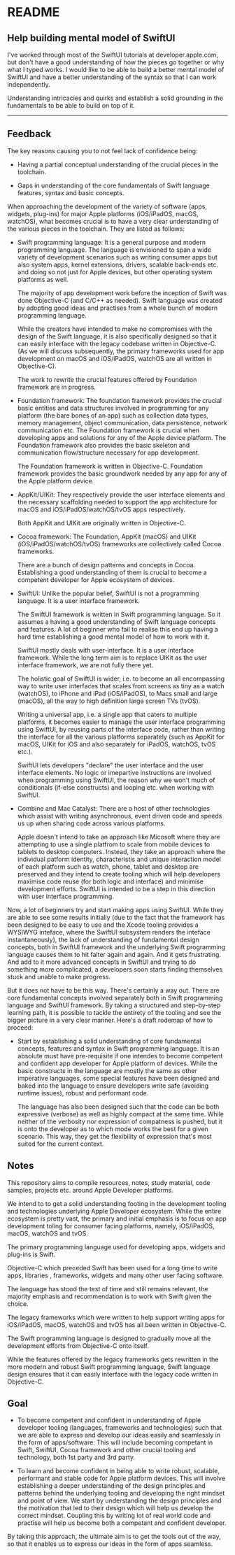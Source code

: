 # README

## Help building mental model of SwiftUI

I've worked through most of the SwiftUI tutorials at developer.apple.com, but don't have a good understanding of how the pieces go together or why what I typed works. I would like to be able to build a better mental model of SwiftUI and have a better understanding of the syntax so that I can work independently.

Understanding intricacies and quirks and establish a solid grounding in the fundamentals to be able to build on top of it.

---

## Feedback

The key reasons causing you to not feel lack of confidence being:

-   Having a partial conceptual understanding of the crucial pieces in the toolchain.

-   Gaps in understanding of the core fundamentals of Swift language features, syntax and basic concepts.

When approaching the development of the variety of software (apps, widgets, plug-ins) for major Apple platforms (iOS/iPadOS, macOS, watchOS), what becomes crucial is to have a very clear understanding of the various pieces in the toolchain. They are listed as follows:

-   Swift programming language: It is a general purpose and modern programming language. The language is envisioned to span a wide variety of development scenarios such as writing consumer apps but also system apps, kernel extensions, drivers, scalable back-ends etc. and doing so not just for Apple devices, but other operating system platforms as well.

    The majority of app development work before the inception of Swift was done Objective-C (and C/C++ as needed). Swift language was created by adopting good ideas and practises from a whole bunch of modern programming language.

    While the creators have intended to make no compromises with the design of the Swift language, it is also specifically designed so that it can easily interface with the legacy codebase written in Objective-C. (As we will discuss subsequently, the primary frameworks used for app development on macOS and iOS/iPadOS, watchOS are all written in Objective-C).

    The work to rewrite the crucial features offered by Foundation framework are in progress.

-   Foundation framework: The foundation framework provides the crucial basic entities and data structures involved in programming for any platform (the bare bones of an app) such as collection data types, memory management, object communication, data persistence, network communication etc. The Foundation framework is crucial when developing apps and solutions for any of the Apple device platform. The Foundation framework also provides the basic skeleton and communication flow/structure necessary for app development.

    The Foundation framework is written in Objective-C. Foundation framework provides the basic groundwork needed by any app for any of the Apple platform device.

-   AppKit/UIKit: They respectively provide the user interface elements and the necessary scaffolding needed to support the app architecture for macOS and iOS/iPadOS/watchOS/tvOS apps respectively.

    Both AppKit and UIKit are originally written in Objective-C.

-   Cocoa framework: The Foundation, AppKit (macOS) and UIKit (iOS/iPadOS/watchOS/tvOS) frameworks are collectively called Cocoa frameworks.

    There are a bunch of design patterns and concepts in Cocoa. Establishing a good understanding of them is crucial to become a competent developer for Apple ecosystem of devices.

-   SwiftUI: Unlike the popular belief, SwiftUI is not a programming language. It is a user interface framework.

    The SwiftUI framework is written in Swift programming language. So it assumes a having a good understanding of Swift language concepts and features. A lot of beginner who fail to realise this end up having a hard time establishing a good mental model of how to work with it.

    SwiftUI mostly deals with user-interface. It is a user interface framework. While the long term aim is to replace UIKit as the user interface framework, we are not fully there yet.

    The holistic goal of SwiftUI is wider, i.e. to become an all encompassing way to write user interfaces that scales from screens as tiny as a watch (watchOS), to iPhone and iPad (iOS/iPadOS), to Macs small and large (macOS), all the way to high definition large screen TVs (tvOS).

    Writing a universal app, i.e. a single app that caters to multiple platforms, it becomes easier to manage the user interface programming using SwiftUI, by reusing parts of the interface code, rather than writing the interface for all the various platforms separately (such as AppKit for macOS, UIKit for iOS and also separately for iPadOS, watchOS, tvOS etc.).

    SwiftUI lets developers "declare" the user interface and the user interface elements. No logic or imepartive instructions are involved when programming using SwiftUI, the reason why we won't much of conditionals (if-else constructs) and looping etc. when working with SwiftUI.

-   Combine and Mac Catalyst: There are a host of other technologies which assist with writing asynchronous, event driven code and speeds us up when sharing code across various platforms.

    Apple doesn't intend to take an approach like Micosoft where they are attempting to use a single platfrom to scale from mobile devices to tablets to desktop computers. Instead, they take an approach where the individual patform identity, characteristis and unique interaction model of each platform such as watch, phone, tablet and desktop are preserved and they intend to create tooling which will help developers maximise code reuse (for both logic and interface) and minimise development efforts. SwiftUI is intended to be a step in this direction with user interface programming.

Now, a lot of beginners try and start making apps using SwiftUI. While they are able to see some results initially (due to the fact that the framework has been designed to be easy to use and the Xcode tooling provides a WYSIWYG inteface, where the SwiftUI subsystem renders the inteface instantaneously), the lack of understanding of fundamental design concepts, both in SwiftUI framework and the underlying Swift programming language causes them to hit falter again and again. And it gets frustrating. And add to it more advanced concepts in SwiftUI and trying to do something more complicated, a developers soon starts finding themselves stuck and unable to make progress.

But it does not have to be this way. There's certainly a way out. There are core fundamental concepts involved separately both in Swift programming language and SwiftUI framework. By taking a structured and step-by-step learning path, it is possible to tackle the entirety of the tooling and see the bigger picture in a very clear manner. Here's a draft rodemap of how to proceed:

-   Start by establishing a solid understanding of core fundamental concepts, features and syntax in Swift programming language. It is an absolute must have pre-requisite if one intendes to become competent and confident app developer for Apple platform of devices. While the basic constructs in the language are mostly the same as other imperative languages, some special features have been designed and baked into the language to ensure developers write safe (avoiding runtime issues), robust and performant code.

    The language has also been designed such that the code can be both expressive (verbose) as well as highly compact at the same time. While neither of the verbosity nor expression of compatness is pushed, but it is onto the developer as to which mode works the best for a given scenario. This way, they get the flexibility of expression that's most suited for the current context.

## Notes

This repository aims to compile resources, notes, study material, code samples, projects etc. around Apple Developer platforms.

We intend to to get a solid understanding footing in the development tooling and technologies underlying Apple Developer ecosystem. While the entire ecosystem is pretty vast, the primary and initial emphasis is to focus on app development toling for consumer facing platforms, namely, iOS/iPadOS, macOS, watchOS and tvOS.

The primary programming language used for developing apps, widgets and plug-ins is Swift.

Objective-C which preceded Swift has been used for a long time to write apps, libraries , frameworks, widgets and many other user facing software.

The language has stood the test of time and still remains relevant, the majority emphasis and recommendation is to work with Swift given the choice.

The legacy frameworks which were written to help support writing apps for iOS/iPadOS, macOS, watchOS and tvOS has all been written in Objective-C.

The Swift programming language is designed to gradually move all the development efforts from Objective-C onto itself.

While the features offered by the legacy frameworks gets rewritten in the more modern and robust Swift programming language, Swift language design ensures that it can easily interface with the legacy code written in Objective-C.

## Goal

-   To become competent and confident in understanding of Apple developer tooling (languages, frameworks and technologies) such that we are able to express and develop our ideas easily and seamlessly in the form of apps/software. This will include becoming competant in Swift, SwiftUI, Cocoa framework and other crucial tooling and technology, both 1st party and 3rd party.

-   To learn and become confident in being able to write robust, scalable, performant and stable code for Apple platform devices. This will involve establishing a deeper understanding of the design principles and patterns behind the underlying tooling and developing the right mindset and point of view. We start by understanding the design principles and the motivation that led to their design which will help us develop the correct mindset. Coupling this by writing lot of real world code and practise will help us become both a competant and confident developer.

By taking this approach, the ultimate aim is to get the tools out of the way, so that it enables us to express our ideas in the form of apps seamless.

